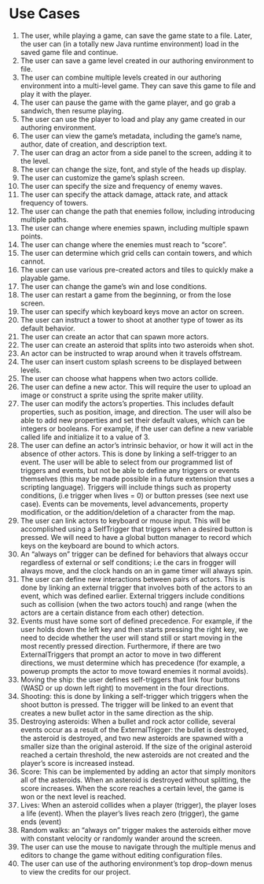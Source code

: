 # Use Cases #

1. The user, while playing a game, can save the game state to a file. Later, the user can (in a totally new Java runtime environment) load in the saved game file and continue.
2. The user can save a game level created in our authoring environment to file.
3. The user can combine multiple levels created in our authoring environment into a multi-level game. They can save this game to file and play it with the player.
4. The user can pause the game with the game player, and go grab a sandwich, then resume playing.
5. The user can use the player to load and play any game created in our authoring environment. 
6. The user can view the game’s metadata, including the game’s name, author, date of creation, and description text. 
7. The user can drag an actor from a side panel to the screen, adding it to the level.
8. The user can change the size, font, and style of the heads up display.
9. The user can customize the game’s splash screen.
10. The user can specify the size and frequency of enemy waves.
11. The user can specify the attack damage, attack rate, and attack frequency of towers. 
12. The user can change the path that enemies follow, including introducing multiple paths.
13. The user can change where enemies spawn, including multiple spawn points.
14. The user can change where the enemies must reach to “score”.
15. The user can determine which grid cells can contain towers, and which cannot.
16. The user can use various pre-created actors and tiles to quickly make a playable game.
17. The user can change the game’s win and lose conditions.
18. The user can restart a game from the beginning, or from the lose screen.
19. The user can specify which keyboard keys move an actor on screen.
20. The user can instruct a tower to shoot at another type of tower as its default behavior.
21. The user can create an actor that can spawn more actors.
22. The user can create an asteroid that splits into two asteroids when shot.
23. An actor can be instructed to wrap around when it travels offstream.
24. The user can insert custom splash screens to be displayed between levels.
25. The user can choose what happens when two actors collide.
26. The user can define a new actor.  This will require the user to upload an image or construct a sprite using the sprite maker utility.
27. The user can modify the actors’s properties.  This includes default properties, such as position, image, and direction.  The user will also be able to add new properties and set their default values, which can be integers or booleans.  For example, if the user can define a new variable called life and initialize it to a value of 3.
28. The user can define an actor’s intrinsic behavior, or how it will act in the absence of other actors.  This is done by linking a self-trigger to an event.  The user will be able to select from our programmed list of triggers and events, but not be able to define any triggers or events themselves (this may be made possible in a future extension that uses a scripting language).  Triggers will include things such as property conditions, (i.e trigger when lives = 0) or button presses (see next use case).  Events can be movements, level advancements, property modification, or the addition/deletion of a character from the map.
29. The user can link actors to keyboard or mouse input.  This will be accomplished using a SelfTrigger that triggers when a desired button is pressed.  We will need to have a global button manager to record which keys on the keyboard are bound to which actors.  
30. An “always on” trigger can be defined for behaviors that always occur regardless of external or self conditions; i.e the cars in frogger will always move, and the clock hands on an in game timer will always spin.
31. The user can define new interactions between pairs of actors.  This is done by linking an external trigger that involves both of the actors to an event, which was defined earlier.  External triggers include conditions such as collision (when the two actors touch) and range (when the actors are a certain distance from each other) detection.
32. Events must have some sort of defined precedence.  For example, if the user holds down the left key and then starts pressing the right key, we need to decide whether the user will stand still or start moving in the most recently pressed direction.  Furthermore, if there are two ExternalTriggers that prompt an actor to move in two different directions, we must determine which has precedence (for example, a powerup prompts the actor to move toward enemies it normal avoids).
33. Moving the ship: the user defines self-triggers that link four buttons (WASD or up down left right) to movement in the four directions.
34. Shooting: this is done by linking a self-trigger which triggers when the shoot button is pressed.  The trigger will be linked to an event that creates a new bullet actor in the same direction as the ship.
35. Destroying asteroids: When a bullet and rock actor collide, several events occur as a result of the ExternalTrigger: the bullet is destroyed, the asteroid is destroyed, and two new asteroids are spawned with a smaller size than the original asteroid.  If the size of the original asteroid reached a certain threshold, the new asteroids are not created and the player’s score is increased instead.
36. Score: This can be implemented by adding an actor that simply monitors all of the asteroids.  When an asteroid is destroyed without splitting, the score increases.  When the score reaches a certain level, the game is won or the next level is reached.
37. Lives:  When an asteroid collides when a player (trigger), the player loses a life (event).  When the player’s lives reach zero (trigger), the game ends (event)
38. Random walks: an “always on” trigger makes the asteroids either move with constant velocity or randomly wander around the screen.
39. The user can use the mouse to navigate through the multiple menus and editors to change the game without editing configuration files.
40. The user can use of the authoring environment’s top drop-down menus to view the credits for our project.
